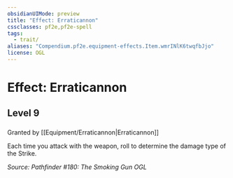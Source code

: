 ```yaml
---
obsidianUIMode: preview
title: "Effect: Erraticannon"
cssclasses: pf2e,pf2e-spell
tags:
  - trait/
aliases: "Compendium.pf2e.equipment-effects.Item.wmrINlK6twqfbJjo"
license: OGL
---
```

# Effect: Erraticannon
## Level 9
### 






Granted by [[Equipment/Erraticannon|Erraticannon]]

Each time you attack with the weapon, roll to determine the damage type of the Strike.

*Source: Pathfinder #180: The Smoking Gun*
*OGL*